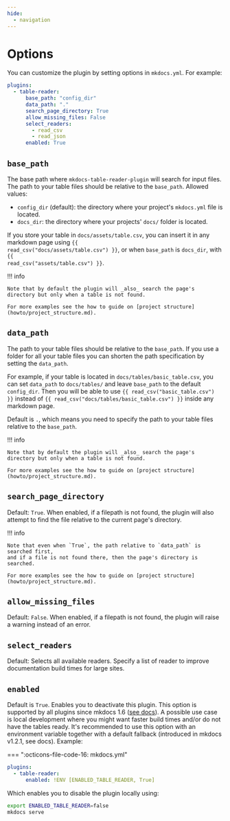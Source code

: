 ```yaml
---
hide:
  - navigation
---
```


# Options

You can customize the plugin by setting options in `mkdocs.yml`. For example:

```yml
plugins:
  - table-reader:
      base_path: "config_dir"
      data_path: "."
      search_page_directory: True
      allow_missing_files: False
      select_readers:
        - read_csv
        - read_json
      enabled: True
```

## `base_path`

The base path where `mkdocs-table-reader-plugin` will search for input files. The path to your table files should be relative to the `base_path`. Allowed values:

- `config_dir` (default): the directory where your project's `mkdocs.yml` file is located.
- `docs_dir`: the directory where your projects' `docs/` folder is located.

If you store your table in `docs/assets/table.csv`, you can insert it in any markdown page using <code>\{\{ read_csv("docs/assets/table.csv") \}\}</code>, or when `base_path` is `docs_dir`, with <code>\{\{ read_csv("assets/table.csv") \}\}</code>.

!!! info

    Note that by default the plugin will _also_ search the page's directory but only when a table is not found.

    For more examples see the how to guide on [project structure](howto/project_structure.md).

## `data_path`

The path to your table files should be relative to the `base_path`. If you use a folder for all your table files you can shorten the path specification by setting the `data_path`.

For example, if your table is located in `docs/tables/basic_table.csv`, you can set `data_path` to `docs/tables/` and leave `base_path` to the default `config_dir`. Then you will be able to use <code>\{\{ read_csv("basic_table.csv") \}\}</code> instead of <code>\{\{ read_csv("docs/tables/basic_table.csv") \}\}</code> inside any markdown page.

Default is `.`, which means you need to specify the path to your table files relative to the `base_path`.

!!! info

    Note that by default the plugin will _also_ search the page's directory but only when a table is not found.

    For more examples see the how to guide on [project structure](howto/project_structure.md).

## `search_page_directory`

Default: `True`. When enabled, if a filepath is not found, the plugin will also attempt to find the file relative to the current page's directory.

!!! info

    Note that even when `True`, the path relative to `data_path` is searched first,
    and if a file is not found there, then the page's directory is searched.

    For more examples see the how to guide on [project structure](howto/project_structure.md).

## `allow_missing_files`

Default: `False`. When enabled, if a filepath is not found, the plugin will raise a warning instead of an error.

## `select_readers`

Default: Selects all available readers. Specify a list of reader to improve documentation build times for large sites.

## `enabled`

Default is `True`. Enables you to deactivate this plugin. This option is supported by all plugins since mkdocs 1.6 ([see docs](https://www.mkdocs.org/user-guide/configuration/#enabled-option)). A possible use case is local development where you might want faster build times and/or do not have the tables ready. It's recommended to use this option with an environment variable together with a default fallback (introduced in mkdocs v1.2.1, see docs). Example:

=== ":octicons-file-code-16: mkdocs.yml"

  ```yaml
  plugins:
    - table-reader:
        enabled: !ENV [ENABLED_TABLE_READER, True]
  ```

Which enables you to disable the plugin locally using:

```bash
export ENABLED_TABLE_READER=false
mkdocs serve
```